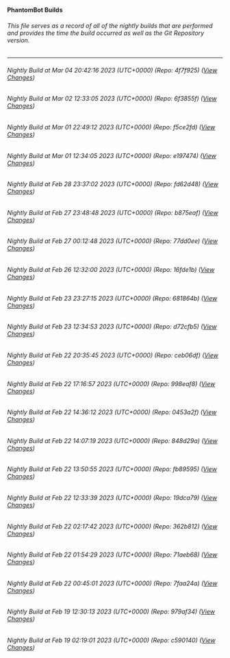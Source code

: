 **PhantomBot Builds**

###### This file serves as a record of all of the nightly builds that are performed and provides the time the build occurred as well as the Git Repository version.
-------------------------------------------------------------------------------------------------------------
###### Nightly Build at Mar 04 20:42:16 2023 (UTC+0000) (Repo: 4f7f925) ([View Changes](https://github.com/PhantomBot/PhantomBot/compare/6f3855f...4f7f925))
###### Nightly Build at Mar 02 12:33:05 2023 (UTC+0000) (Repo: 6f3855f) ([View Changes](https://github.com/PhantomBot/PhantomBot/compare/f5ce2fd...6f3855f))
###### Nightly Build at Mar 01 22:49:12 2023 (UTC+0000) (Repo: f5ce2fd) ([View Changes](https://github.com/PhantomBot/PhantomBot/compare/e197474...f5ce2fd))
###### Nightly Build at Mar 01 12:34:05 2023 (UTC+0000) (Repo: e197474) ([View Changes](https://github.com/PhantomBot/PhantomBot/compare/fd62d48...e197474))
###### Nightly Build at Feb 28 23:37:02 2023 (UTC+0000) (Repo: fd62d48) ([View Changes](https://github.com/PhantomBot/PhantomBot/compare/b875eaf...fd62d48))
###### Nightly Build at Feb 27 23:48:48 2023 (UTC+0000) (Repo: b875eaf) ([View Changes](https://github.com/PhantomBot/PhantomBot/compare/77dd0ee...b875eaf))
###### Nightly Build at Feb 27 00:12:48 2023 (UTC+0000) (Repo: 77dd0ee) ([View Changes](https://github.com/PhantomBot/PhantomBot/compare/16fde1b...77dd0ee))
###### Nightly Build at Feb 26 12:32:00 2023 (UTC+0000) (Repo: 16fde1b) ([View Changes](https://github.com/PhantomBot/PhantomBot/compare/681864b...16fde1b))
###### Nightly Build at Feb 23 23:27:15 2023 (UTC+0000) (Repo: 681864b) ([View Changes](https://github.com/PhantomBot/PhantomBot/compare/d72cfb5...681864b))
###### Nightly Build at Feb 23 12:34:53 2023 (UTC+0000) (Repo: d72cfb5) ([View Changes](https://github.com/PhantomBot/PhantomBot/compare/ceb06df...d72cfb5))
###### Nightly Build at Feb 22 20:35:45 2023 (UTC+0000) (Repo: ceb06df) ([View Changes](https://github.com/PhantomBot/PhantomBot/compare/998eaf8...ceb06df))
###### Nightly Build at Feb 22 17:16:57 2023 (UTC+0000) (Repo: 998eaf8) ([View Changes](https://github.com/PhantomBot/PhantomBot/compare/0453a2f...998eaf8))
###### Nightly Build at Feb 22 14:36:12 2023 (UTC+0000) (Repo: 0453a2f) ([View Changes](https://github.com/PhantomBot/PhantomBot/compare/848d29a...0453a2f))
###### Nightly Build at Feb 22 14:07:19 2023 (UTC+0000) (Repo: 848d29a) ([View Changes](https://github.com/PhantomBot/PhantomBot/compare/fb89595...848d29a))
###### Nightly Build at Feb 22 13:50:55 2023 (UTC+0000) (Repo: fb89595) ([View Changes](https://github.com/PhantomBot/PhantomBot/compare/19dca79...fb89595))
###### Nightly Build at Feb 22 12:33:39 2023 (UTC+0000) (Repo: 19dca79) ([View Changes](https://github.com/PhantomBot/PhantomBot/compare/362b812...19dca79))
###### Nightly Build at Feb 22 02:17:42 2023 (UTC+0000) (Repo: 362b812) ([View Changes](https://github.com/PhantomBot/PhantomBot/compare/71aeb68...362b812))
###### Nightly Build at Feb 22 01:54:29 2023 (UTC+0000) (Repo: 71aeb68) ([View Changes](https://github.com/PhantomBot/PhantomBot/compare/7faa24a...71aeb68))
###### Nightly Build at Feb 22 00:45:01 2023 (UTC+0000) (Repo: 7faa24a) ([View Changes](https://github.com/PhantomBot/PhantomBot/compare/979af34...7faa24a))
###### Nightly Build at Feb 19 12:30:13 2023 (UTC+0000) (Repo: 979af34) ([View Changes](https://github.com/PhantomBot/PhantomBot/compare/c590140...979af34))
###### Nightly Build at Feb 19 02:19:01 2023 (UTC+0000) (Repo: c590140) ([View Changes](https://github.com/PhantomBot/PhantomBot/compare/1d42712...c590140))
